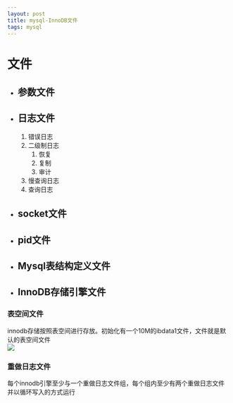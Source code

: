 ```yaml
--- 
layout: post 
title: mysql-InnoDB文件 
tags: mysql 
---
```

# 文件
- ## 参数文件
- ## 日志文件
    1. 错误日志
    2. 二级制日志
        1. 恢复
        2. 复制
        3. 审计
    3. 慢查询日志
    4. 查询日志
- ## socket文件
- ## pid文件
- ## Mysql表结构定义文件
- ## InnoDB存储引擎文件
### 表空间文件
innodb存储按照表空间进行存放。初始化有一个10M的ibdata1文件，文件就是默认的表空间文件    
![](https://cdn.jsdelivr.net/gh/nber1994/fu0k@master/uPic/20181107213409117_494097334.png)

### 重做日志文件
每个innodb引擎至少与一个重做日志文件组，每个组内至少有两个重做日志文件    
并以循环写入的方式运行
